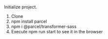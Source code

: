 Initialize project.

1. Clone
2. npm install parcel
3. npm i @parcel/transformer-sass
4. Execute npm run start to see it in the browser
